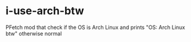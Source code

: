 # i-use-arch-btw
PFetch mod that check if the OS is Arch Linux and prints "OS: Arch Linux btw" otherwise normal
